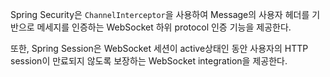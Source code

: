 
Spring Security은 `ChannelInterceptor`을 사용하여 Message의 사용자 헤더를 기반으로 메세지를 인증하는 WebSocket 하위 protocol 인증 기능을 제공한다.

또한, Spring Session은 WebSocket 세션이 active상태인 동안 사용자의 HTTP session이 만료되지 않도록 보장하는 WebSocket integration을 제공한다.

